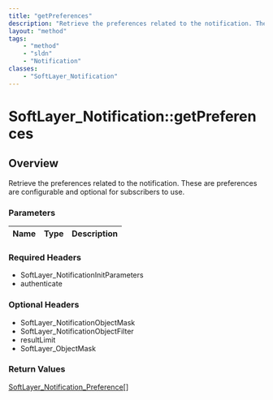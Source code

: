 ```yaml
---
title: "getPreferences"
description: "Retrieve the preferences related to the notification. These are preferences are configurable and optional for subscriber... "
layout: "method"
tags:
    - "method"
    - "sldn"
    - "Notification"
classes:
    - "SoftLayer_Notification"
---
```

# SoftLayer_Notification::getPreferences
## Overview 
Retrieve the preferences related to the notification. These are preferences are configurable and optional for subscribers to use.

### Parameters 
|Name | Type | Description |
| --- | --- | --- |


### Required Headers
* SoftLayer_NotificationInitParameters
* authenticate

### Optional Headers
* SoftLayer_NotificationObjectMask
* SoftLayer_NotificationObjectFilter
* resultLimit
* SoftLayer_ObjectMask

### Return Values
<a href='/reference/datatypes/SoftLayer_Notification_Preference'>SoftLayer_Notification_Preference[] </a>

